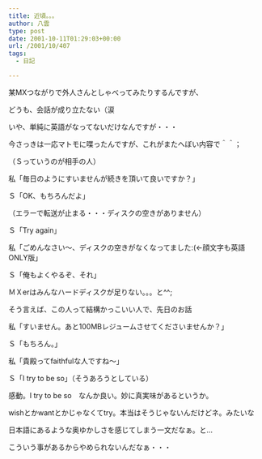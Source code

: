 ```yaml
---
title: 近頃。。。
author: 八雲
type: post
date: 2001-10-11T01:29:03+00:00
url: /2001/10/407
tags:
  - 日記

---
```

某MXつながりで外人さんとしゃべってみたりするんですが、
  
どうも、会話が成り立たない（涙
  
いや、単純に英語がなってないだけなんですが・・・
  
今さっきは一応マトモに喋ったんですが、これがまたへぼい内容で＾＾；
  
（Ｓっていうのが相手の人）

私「毎日のようにすいませんが続きを頂いて良いですか？」
  
Ｓ「OK、もちろんだよ」
  
（エラーで転送が止まる・・・ディスクの空きがありません）
  
Ｓ「Try again」
  
私「ごめんなさい～、ディスクの空きがなくなってました:(←顔文字も英語ONLY版」
  
Ｓ「俺もよくやるぞ、それ」

ＭＸerはみんなハードディスクが足りない。。。と^^;
  
そう言えば、この人って結構かっこいい人で、先日のお話

私「すいません。あと100MBレジュームさせてくださいませんか？」
  
Ｓ「もちろん。」
  
私「貴殿ってfaithfulな人ですね～」
  
Ｓ「I try to be so」（そうあろうとしている）

感動。I try to be so　なんか良い。妙に真実味があるというか。
  
wishとかwantとかじゃなくてtry。本当はそうじゃないんだけどネ。みたいな
  
日本語にあるような奥ゆかしさを感じてしまう一文だなぁ。と…
  
こういう事があるからやめられないんだなぁ・・・
